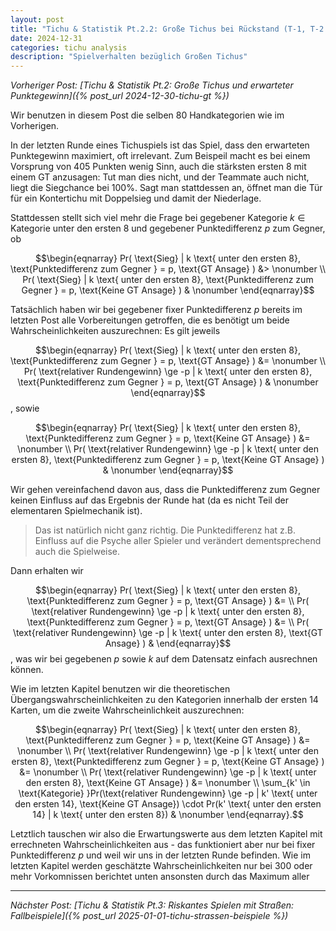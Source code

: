 ```yaml
---
layout: post
title: "Tichu & Statistik Pt.2.2: Große Tichus bei Rückstand (T-1, T-2 Runden)"
date: 2024-12-31
categories: tichu analysis
description: "Spielverhalten bezüglich Großen Tichus"
---
```


*Vorheriger Post: [Tichu & Statistik Pt.2: Große Tichus und erwarteter Punktegewinn]({% post_url 2024-12-30-tichu-gt %})*

Wir benutzen in diesem Post die selben 80 Handkategorien wie im Vorherigen.

In der letzten Runde eines Tichuspiels ist das Spiel, dass den erwarteten Punktegewinn maximiert, oft irrelevant. Zum Beispeil macht es bei einem Vorsprung von 405 Punkten wenig Sinn, auch die stärksten ersten 8 mit einem GT anzusagen: Tut man dies nicht, und der Teammate auch nicht, liegt die Siegchance bei 100%. Sagt man stattdessen an, öffnet man die Tür für ein Kontertichu mit Doppelsieg und damit der Niederlage.

Stattdessen stellt sich viel mehr die Frage bei gegebener Kategorie $k \in \text{Kategorie}$  unter den ersten 8 und gegebener Punktedifferenz $p$ zum Gegner, ob 

$$\begin{eqnarray} 
 Pr( \text{Sieg} | k \text{ unter den ersten 8}, \text{Punktedifferenz zum Gegner } = p, \text{GT Ansage} ) &>     \nonumber \\
 Pr( \text{Sieg} | k \text{ unter den ersten 8}, \text{Punktedifferenz zum Gegner } = p, \text{Keine GT Ansage} ) & \nonumber 
\end{eqnarray}$$

Tatsächlich haben wir bei gegebener fixer Punktedifferenz $p$ bereits im letzten Post alle Vorbereitungen getroffen, die es benötigt um beide Wahrscheinlichkeiten auszurechnen:
Es gilt jeweils

$$\begin{eqnarray} 
 Pr( \text{Sieg} | k \text{ unter den ersten 8}, \text{Punktedifferenz zum Gegner } = p, \text{GT Ansage} ) &=     \nonumber \\
 Pr( \text{relativer Rundengewinn} \ge -p | k \text{ unter den ersten 8}, \text{Punktedifferenz zum Gegner } = p, \text{GT Ansage} ) & \nonumber 
\end{eqnarray}$$
, sowie 

$$\begin{eqnarray} 
 Pr( \text{Sieg} | k \text{ unter den ersten 8}, \text{Punktedifferenz zum Gegner } = p, \text{Keine GT Ansage} ) &=     \nonumber \\
 Pr( \text{relativer Rundengewinn} \ge -p | k \text{ unter den ersten 8}, \text{Punktedifferenz zum Gegner } = p, \text{Keine GT Ansage} ) & \nonumber 
\end{eqnarray}$$

Wir gehen vereinfachend davon aus, dass die Punktedifferenz zum Gegner keinen Einfluss auf das Ergebnis der Runde hat (da es nicht Teil der elementaren Spielmechanik ist).
> Das ist natürlich nicht ganz richtig. Die Punktedifferenz hat z.B. Einfluss auf die Psyche aller Spieler und verändert dementsprechend auch die Spielweise.

Dann erhalten wir

$$\begin{eqnarray} 
 Pr( \text{Sieg} | k \text{ unter den ersten 8}, \text{Punktedifferenz zum Gegner } = p, \text{GT Ansage} ) &=     \\
 Pr( \text{relativer Rundengewinn} \ge -p | k \text{ unter den ersten 8}, \text{Punktedifferenz zum Gegner } = p, \text{GT Ansage} ) &=  \\
 Pr( \text{relativer Rundengewinn} \ge -p | k \text{ unter den ersten 8}, \text{GT Ansage} ) & 
\end{eqnarray}$$
, was wir bei gegebenen $p$ sowie $k$ auf dem Datensatz einfach ausrechnen können.


Wie im letzten Kapitel benutzen wir die theoretischen Übergangswahrscheinlichkeiten zu den Kategorien innerhalb der ersten 14 Karten, um die zweite Wahrscheinlichkeit auszurechnen:

$$\begin{eqnarray} 
 Pr( \text{Sieg} | k \text{ unter den ersten 8}, \text{Punktedifferenz zum Gegner } = p, \text{Keine GT Ansage} ) &=     \nonumber \\
 Pr( \text{relativer Rundengewinn} \ge -p | k \text{ unter den ersten 8}, \text{Punktedifferenz zum Gegner } = p, \text{Keine GT Ansage} ) &= \nonumber \\
 Pr( \text{relativer Rundengewinn} \ge -p | k \text{ unter den ersten 8}, \text{Keine GT Ansage} ) &= \nonumber  \\
 \sum_{k' \in \text{Kategorie} }Pr(\text{relativer Rundengewinn} \ge -p | k' \text{ unter den ersten 14}, \text{Keine GT Ansage}) \cdot Pr(k' \text{ unter den ersten 14} | k \text{ unter den ersten 8}) & \nonumber
\end{eqnarray}.$$

Letztlich tauschen wir also die Erwartungswerte aus dem letzten Kapitel mit errechneten Wahrscheinlichkeiten aus - das funktioniert aber nur bei fixer Punktedifferenz $p$ und weil wir uns in der letzten Runde befinden.
Wie im letzten Kapitel werden geschätzte Wahrscheinlichkeiten nur bei 300 oder mehr Vorkomnissen berichtet unten ansonsten durch das Maximum aller 


---
*Nächster Post: [Tichu & Statistik Pt.3: Riskantes Spielen mit Straßen: Fallbeispiele]({% post_url 2025-01-01-tichu-strassen-beispiele %})*

<script type="text/javascript">
  window.MathJax = {
    tex: {
      inlineMath: [['$','$'], ['\\(','\\)']],
      displayMath: [['$$','$$'], ['\\[','\\]']],
      processEscapes: true
    }
  };
</script>
<script type="text/javascript" id="MathJax-script" async
  src="https://cdn.jsdelivr.net/npm/mathjax@3/es5/tex-mml-chtml.js">
</script>